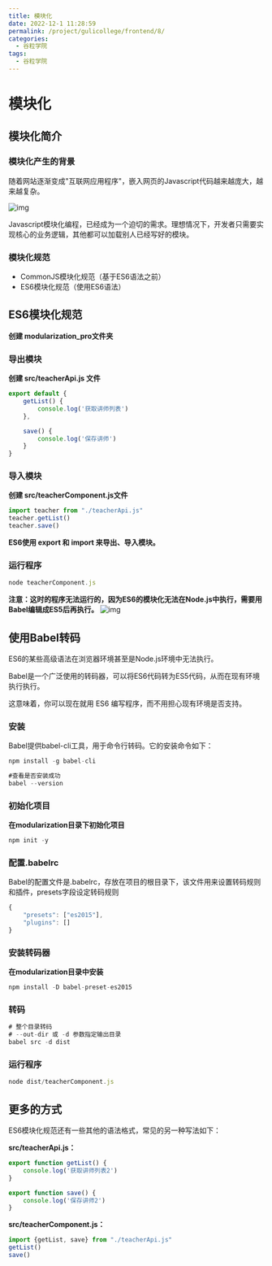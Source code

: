 ```yaml
---
title: 模块化
date: 2022-12-1 11:28:59
permalink: /project/gulicollege/frontend/8/
categories:
  - 谷粒学院
tags:
  - 谷粒学院
---
```


# 模块化

## 模块化简介

### 模块化产生的背景

随着网站逐渐变成"互联网应用程序"，嵌入网页的Javascript代码越来越庞大，越来越复杂。

![img](https://cdn.staticaly.com/gh/jinmunan/imgs@master/project/gulicollege/0.13904569888218687.png)

Javascript模块化编程，已经成为一个迫切的需求。理想情况下，开发者只需要实现核心的业务逻辑，其他都可以加载别人已经写好的模块。

### 模块化规范

- CommonJS模块化规范（基于ES6语法之前）
- ES6模块化规范（使用ES6语法）

## ES6模块化规范

**创建 modularization_pro文件夹**

### 导出模块

**创建 src/teacherApi.js 文件**

```js
export default {
    getList() {
        console.log('获取讲师列表')
    },

    save() {
        console.log('保存讲师')
    }
}
```

### 导入模块

**创建 src/teacherComponent.js文件**

```js
import teacher from "./teacherApi.js"
teacher.getList()
teacher.save()
```

**ES6使用 export 和 import 来导出、导入模块。**

### 运行程序

```js
node teacherComponent.js
```

**注意：这时的程序无法运行的，因为ES6的模块化无法在Node.js中执行，需要用Babel编辑成ES5后再执行。**
![img](https://cdn.staticaly.com/gh/jinmunan/imgs@master/project/gulicollege/1a56da2f-e182-4f6e-befc-84d9a276d642.png)

## 使用Babel转码  

ES6的某些高级语法在浏览器环境甚至是Node.js环境中无法执行。

Babel是一个广泛使用的转码器，可以将ES6代码转为ES5代码，从而在现有环境执行执行。

这意味着，你可以现在就用 ES6 编写程序，而不用担心现有环境是否支持。

### 安装

Babel提供babel-cli工具，用于命令行转码。它的安装命令如下：

```js
npm install -g babel-cli

#查看是否安装成功
babel --version
```

### 初始化项目

**在modularization目录下初始化项目**

```js
npm init -y
```

### 配置.babelrc 

Babel的配置文件是.babelrc，存放在项目的根目录下，该文件用来设置转码规则和插件，presets字段设定转码规则

```js
{
    "presets": ["es2015"],
    "plugins": []
}
```

### 安装转码器

**在modularization目录中安装**

```js
npm install -D babel-preset-es2015
```

### 转码

```js
# 整个目录转码
# --out-dir 或 -d 参数指定输出目录
babel src -d dist
```

### 运行程序 

```js
node dist/teacherComponent.js
```

## 更多的方式

ES6模块化规范还有一些其他的语法格式，常见的另一种写法如下：

**src/teacherApi.js：**

```js
export function getList() {
    console.log('获取讲师列表2')
}

export function save() {
    console.log('保存讲师2')
}
```

**src/teacherComponent.js：**

```js
import {getList, save} from "./teacherApi.js"
getList()
save()
```